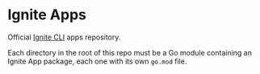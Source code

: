 # Ignite Apps

Official [Ignite CLI](https://ignite.com/cli) apps repository.

Each directory in the root of this repo must be a Go module containing
an Ignite App package, each one with its own `go.mod` file.
